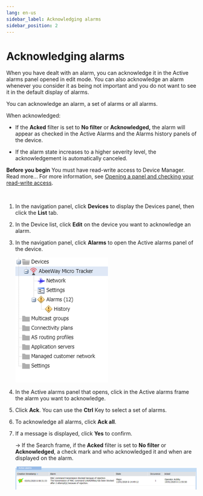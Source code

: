 ```yaml
---
lang: en-us
sidebar_label: Acknowledging alarms
sidebar_position: 2
---
```


# Acknowledging alarms

When you have dealt with an alarm, you can acknowledge it in the Active
alarms panel opened in edit mode. You can also acknowledge an alarm
whenever you consider it as being not important and you do not want to
see it in the default display of alarms.

You can acknowledge an alarm, a set of alarms or all alarms.

When acknowledged:

- If the **Acked** filter is set to **No filter** or **Acknowledged,**
  the alarm will appear as checked in the Active Alarms and the Alarms
  history panels of the device.

- If the alarm state increases to a higher severity level, the
  acknowledgement is automatically canceled.

**Before you begin** You must have read-write access to Device Manager.
Read more\... For more information, see [Opening a panel and checking
your read-write
access](../use-interface.md#opening-a-panel-and-checking-your-read-write-access).

 

1.  In the navigation panel, click **Devices** to display the Devices
    panel, then click the **List** tab.

2.  In the Device list, click **Edit** on the device you want to
    acknowledge an alarm.

3.  In the navigation panel, click **Alarms** to open the Active alarms
    panel of the device.

    ![](./_images/viewing-not-acknowledged-alarms-1.png)

4.  In the Active alarms panel that opens, click in the Active alarms
    frame the alarm you want to acknowledge.

5.  Click **Ack**. You can use the **Ctrl** Key to select a set of
    alarms.

6.  To acknowledge all alarms, click **Ack all**.

7.  If a message is displayed, click **Yes** to confirm.

    -\> If the Search frame, if the **Acked** filter is set to **No
    filter** or **Acknowledged**, a check mark and who acknowledged it
    and when are displayed on the alarm.

    ![](./_images/acknowledging-alarms.png)

